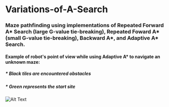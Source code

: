 # Variations-of-A-Search

### Maze pathfinding using implementations of Repeated Forward A* Search (large G-value tie-breaking), Repeated Foward A* (small G-value tie-breaking), Backward A*, and Adaptive A* Search.


#### Example of robot's point of view while using Adaptive A* to navigate an unknown maze:
##### * Black tiles are encountered obstacles
##### * Green represents the start site

![Alt Text](https://github.com/acheng416/Variations-of-Astar-Search/blob/master/RobotPathfinding.gif)
